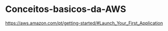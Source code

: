 # Conceitos-basicos-da-AWS
https://aws.amazon.com/pt/getting-started/#Launch_Your_First_Application
